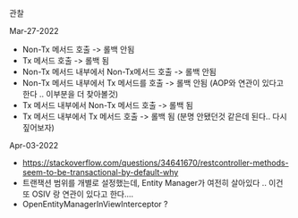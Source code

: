 관찰

Mar-27-2022
- Non-Tx 메서드 호출 -> 롤백 안됨
- Tx 메서드 호출 -> 롤백 됨
- Non-Tx 메서드 내부에서 Non-Tx메서드 호출 -> 롤백 안됨
- Non-Tx 메서드 내부에서 Tx 메서드를 호출 -> 롤백 안됨 (AOP와 연관이 있다고 한다 .. 이부분을 더 찾아볼것)
- Tx 메서드 내부에서 Non-Tx 메서드 호출 -> 롤백 됨
- Tx 메서드 내부에서 Tx 메서드 호출 -> 롤백 됨 (분명 안됐던것 같은데 된다.. 다시 짚어보자)

Apr-03-2022
- https://stackoverflow.com/questions/34641670/restcontroller-methods-seem-to-be-transactional-by-default-why
- 트랜잭션 범위를 개별로 설정했는데, Entity Manager가 여전히 살아있다 .. 이건 또 OSIV 랑 연관이 있다고 한다....
- OpenEntityManagerInViewInterceptor ?
